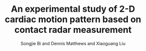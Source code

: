 ---
type: conference
title: An experimental study of 2-D cardiac motion pattern based on contact radar measurement
author: Songjie Bi and Dennis Matthews and Xiaoguang Liu
journal:
volume:
number:
year: 2015
month: Apr.
doi: 10.1109/WAMICON.2015.7120390
pages:
publisher:
booktitle: IEEE Wireless and Microwave Technology Conference (WAMICON)
note: 
sort_key: 201504
---